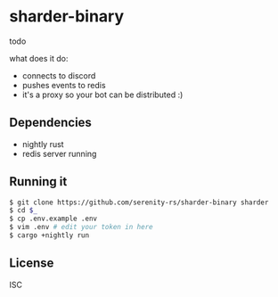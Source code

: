 # sharder-binary

todo

what does it do:

- connects to discord
- pushes events to redis
- it's a proxy so your bot can be distributed :)

## Dependencies

- nightly rust
- redis server running

## Running it

```sh
$ git clone https://github.com/serenity-rs/sharder-binary sharder
$ cd $_
$ cp .env.example .env
$ vim .env # edit your token in here
$ cargo +nightly run
```

## License

ISC

